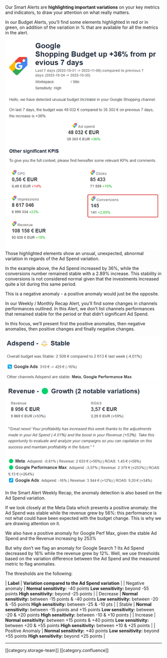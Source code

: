 Our Smart Alerts are  **highlighting important variations**  on your key metrics and indicators, to draw your attention on what really matters. 

In our Budget Alerts, you’ll find some elements highlighted in red or in green, on addition of the variation in % that are available for all the metrics in the alert. 

![](.gitbook/image-20231107-165625.png)Those highlighted elements show an unsual, unexpected, abnormal variation in regards of the Ad Spend variation. 

In the example above, the Ad Spend increased by 36%, while the conversions number remained stable with a 2.89% increase. This stability in conversions is not considered normal given that the investments increased quite a lot during this same period. 

This is a negative anomaly - a positive anomaly would just be the opposite. 

In our Weekly / Monthly Recap Alert, you’ll find some changes in channels performances outlined. In this Alert, we don’t list channels performances that remained stable for the period or that didn’t significant Ad Spend. 

In this focus, we’ll present first the positive anomalies, then negative anomalies, then positive changes and finally negative changes. 

![](.gitbook/image-20231107-170626.png)![](.gitbook/image-20231107-170649.png)

In the Smart Alert Weekly Recap, the anomaly detection is also based on the Ad Spend variation. 

If we look closely at the Meta Data which presents a positive anomaly: the Ad Spend was stable while the revenue grew by 56%: this performance is not what could have been expected with the budget change. This is why we are drawing attention on it. 

We also have a positive anomaly for Google Perf Max, given the stable Ad Spend and the Revenue increasing by 253%

But why don’t we flag an anomaly for Google Search ? Its Ad Spend decreased by 16% while the revenue grew by 12%. Well, we use thresholds based on the variation difference between the Ad Spend and the measured metric to flag anomalies. 

The thresholds are the following:







|  **Label**  |  **Variation compared to the Ad Spend variation**  | 
| Negative anomaly  |  **Normal sensitivity:** -40 points **Low sensitivity:** beyond -55 points **High sensitivity:** beyond -25 points  | 
| Decrease |  **Normal sensitivity:** between -15 points & -40 points  **Low sensitivity:**  between -20 & -55 points **High sensitivity:** between -25 & -10 pts | 
| Stable |  **Normal sensitivity:** between -15 points and +15 points  **Low sensitivity:** between -20 & +20 points **High sensitivity:**  between -10 & +10 points | 
| Increase |  **Normal sensitivity:** between +15 points & +40 points **Low sensitivity:** between +20 & +55 points **High sensitivity:**  between +10 & +25 points | 
| Positive Anomaly |  **Normal sensitivity:** +40 points  **Low sensitivity:** beyond +55 points **High sensitivity:** beyond +25 points | 







*****

[[category.storage-team]] 
[[category.confluence]] 
